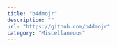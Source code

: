 ```yaml
---
title: "b4dmojr"
description: ""
url: "https://github.com/b4dmojr"
category: "Miscellaneous"
---
```

